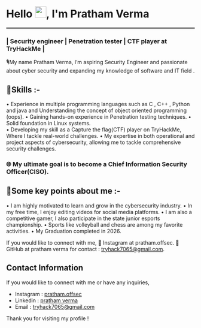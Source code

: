 
<h1 align="left">Hello <img src="https://raw.githubusercontent.com/MartinHeinz/MartinHeinz/master/wave.gif" width="30px">, I'm Pratham Verma</h1>
<hr style="height:4px;border-width:0;color:gray;background-color:gray">
<h3 align="left">| Security engineer | Penetration tester | CTF player at TryHackMe |</h3>


🎙️My name Pratham Verma, I’m aspiring Security Engineer and passionate about cyber security and expanding my knowledge of software and IT field .

## 🚀Skills :-
• Experience in multiple programming languages such as C , C++ , Python and java and Understanding the concept of object oriented programming (oops).
• Gaining hands-on experience in Penetration testing techniques.
• Solid foundation in Linux systems.  
• Developing my skill as a Capture the flag(CTF) player on TryHackMe, Where I tackle real-world challenges.
• My expertise in both operational and project aspects of cybersecurity, allowing me to  tackle comprehensive security challenges.

### 🌐 My ultimate goal is to become a Chief Information Security Officer(CISO).

## 📶Some key points about me :-
• I am highly motivated to learn and grow in the cybersecurity industry.
• In my free time, I enjoy editing videos for social media platforms.
• I am also a competitive gamer, I also participate in the state junior esports championship.
• Sports like volleyball and chess are among my favorite activities.
• My Graduation completed in 2026.

If you would like to connect with me, 
 🔗 Instagram at pratham.offsec.
 🔗 GitHub at pratham verma 
for contact : tryhack7065@gmail.com.

## Contact Information

If you would like to connect with me or have any inquiries,
- Instagram : [pratham.offsec](https://www.instagram.com/pratham.offsec/)
- Linkedin :  [pratham verma](https://www.linkedin.com/in/pratham-tech/)
- Email : tryhack7065@gmail.com

Thank you for visiting my profile !


